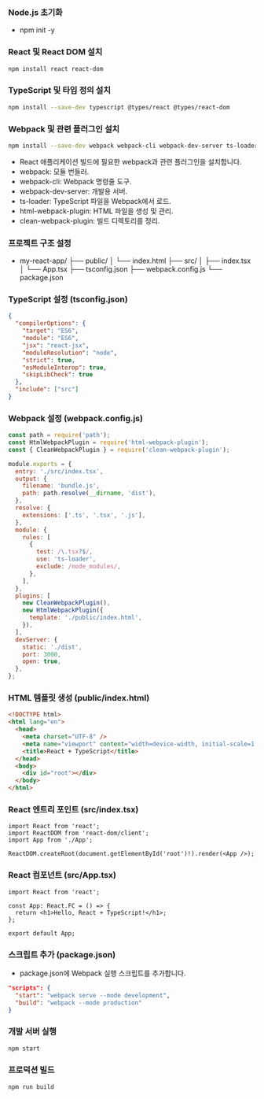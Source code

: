 ### Node.js 초기화

- npm init -y

### React 및 React DOM 설치

```bash
npm install react react-dom
```

### TypeScript 및 타입 정의 설치

```bash
npm install --save-dev typescript @types/react @types/react-dom
```

### Webpack 및 관련 플러그인 설치

```bash
npm install --save-dev webpack webpack-cli webpack-dev-server ts-loader html-webpack-plugin clean-webpack-plugin
```

- React 애플리케이션 빌드에 필요한 webpack과 관련 플러그인을 설치합니다.
- webpack: 모듈 번들러.
- webpack-cli: Webpack 명령줄 도구.
- webpack-dev-server: 개발용 서버.
- ts-loader: TypeScript 파일을 Webpack에서 로드.
- html-webpack-plugin: HTML 파일을 생성 및 관리.
- clean-webpack-plugin: 빌드 디렉토리를 정리.

### 프로젝트 구조 설정

- my-react-app/
  ├── public/
  │ └── index.html
  ├── src/
  │ ├── index.tsx
  │ └── App.tsx
  ├── tsconfig.json
  ├── webpack.config.js
  └── package.json

### TypeScript 설정 (tsconfig.json)

```json
{
  "compilerOptions": {
    "target": "ES6",
    "module": "ES6",
    "jsx": "react-jsx",
    "moduleResolution": "node",
    "strict": true,
    "esModuleInterop": true,
    "skipLibCheck": true
  },
  "include": ["src"]
}
```

### Webpack 설정 (webpack.config.js)

```javascript
const path = require('path');
const HtmlWebpackPlugin = require('html-webpack-plugin');
const { CleanWebpackPlugin } = require('clean-webpack-plugin');

module.exports = {
  entry: './src/index.tsx',
  output: {
    filename: 'bundle.js',
    path: path.resolve(__dirname, 'dist'),
  },
  resolve: {
    extensions: ['.ts', '.tsx', '.js'],
  },
  module: {
    rules: [
      {
        test: /\.tsx?$/,
        use: 'ts-loader',
        exclude: /node_modules/,
      },
    ],
  },
  plugins: [
    new CleanWebpackPlugin(),
    new HtmlWebpackPlugin({
      template: './public/index.html',
    }),
  ],
  devServer: {
    static: './dist',
    port: 3000,
    open: true,
  },
};
```

### HTML 템플릿 생성 (public/index.html)

```html
<!DOCTYPE html>
<html lang="en">
  <head>
    <meta charset="UTF-8" />
    <meta name="viewport" content="width=device-width, initial-scale=1.0" />
    <title>React + TypeScript</title>
  </head>
  <body>
    <div id="root"></div>
  </body>
</html>
```

### React 엔트리 포인트 (src/index.tsx)

```tsx
import React from 'react';
import ReactDOM from 'react-dom/client';
import App from './App';

ReactDOM.createRoot(document.getElementById('root')!).render(<App />);
```

### React 컴포넌트 (src/App.tsx)

```tsx
import React from 'react';

const App: React.FC = () => {
  return <h1>Hello, React + TypeScript!</h1>;
};

export default App;
```

### 스크립트 추가 (package.json)

- package.json에 Webpack 실행 스크립트를 추가합니다.

```json
"scripts": {
  "start": "webpack serve --mode development",
  "build": "webpack --mode production"
}
```

### 개발 서버 실행

```bash
npm start
```

### 프로덕션 빌드

```bash
npm run build
```
